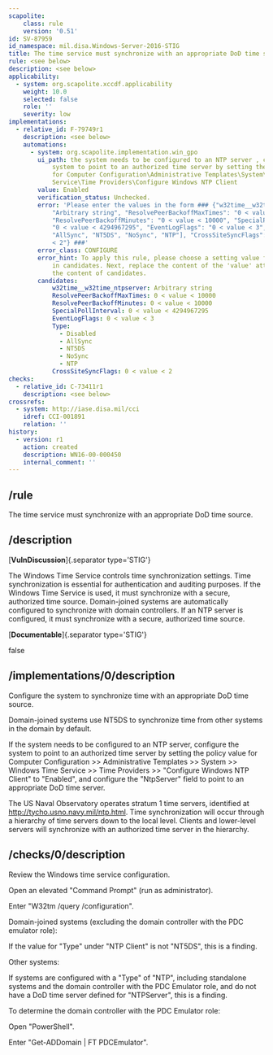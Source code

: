 ```yaml
---
scapolite:
    class: rule
    version: '0.51'
id: SV-87959
id_namespace: mil.disa.Windows-Server-2016-STIG
title: The time service must synchronize with an appropriate DoD time source.
rule: <see below>
description: <see below>
applicability:
  - system: org.scapolite.xccdf.applicability
    weight: 10.0
    selected: false
    role: ''
    severity: low
implementations:
  - relative_id: F-79749r1
    description: <see below>
    automations:
      - system: org.scapolite.implementation.win_gpo
        ui_path: the system needs to be configured to an NTP server , configure the
            system to point to an authorized time server by setting the policy value
            for Computer Configuration\Administrative Templates\System\Windows Time
            Service\Time Providers\Configure Windows NTP Client
        value: Enabled
        verification_status: Unchecked.
        error: 'Please enter the values in the form ### {"w32time__w32time_ntpserver":
            "Arbitrary string", "ResolvePeerBackoffMaxTimes": "0 < value < 10000",
            "ResolvePeerBackoffMinutes": "0 < value < 10000", "SpecialPollInterval":
            "0 < value < 4294967295", "EventLogFlags": "0 < value < 3", "Type": ["Disabled",
            "AllSync", "NT5DS", "NoSync", "NTP"], "CrossSiteSyncFlags": "0 < value
            < 2"} ###'
        error_class: CONFIGURE
        error_hint: To apply this rule, please choose a setting value for each sub-setting
            in candidates. Next, replace the content of the 'value' attribute with
            the content of candidates.
        candidates:
            w32time__w32time_ntpserver: Arbitrary string
            ResolvePeerBackoffMaxTimes: 0 < value < 10000
            ResolvePeerBackoffMinutes: 0 < value < 10000
            SpecialPollInterval: 0 < value < 4294967295
            EventLogFlags: 0 < value < 3
            Type:
              - Disabled
              - AllSync
              - NT5DS
              - NoSync
              - NTP
            CrossSiteSyncFlags: 0 < value < 2
checks:
  - relative_id: C-73411r1
    description: <see below>
crossrefs:
  - system: http://iase.disa.mil/cci
    idref: CCI-001891
    relation: ''
history:
  - version: r1
    action: created
    description: WN16-00-000450
    internal_comment: ''
---
```



## /rule

The time service must synchronize with an appropriate DoD time source.

## /description

[**VulnDiscussion**]{.separator type='STIG'}

The Windows Time Service controls time synchronization settings. Time synchronization is essential for authentication and auditing purposes. If the Windows Time Service is used, it must synchronize with a secure, authorized time source. Domain-joined systems are automatically configured to synchronize with domain controllers. If an NTP server is configured, it must synchronize with a secure, authorized time source.

[**Documentable**]{.separator type='STIG'}

false

## /implementations/0/description

Configure the system to synchronize time with an appropriate DoD time source.

Domain-joined systems use NT5DS to synchronize time from other systems in the domain by default.

If the system needs to be configured to an NTP server, configure the system to point to an authorized time server by setting the policy value for Computer Configuration >> Administrative Templates >> System >> Windows Time Service >> Time Providers >> "Configure Windows NTP Client" to "Enabled", and configure the "NtpServer" field to point to an appropriate DoD time server.

The US Naval Observatory operates stratum 1 time servers, identified at http://tycho.usno.navy.mil/ntp.html. Time synchronization will occur through a hierarchy of time servers down to the local level. Clients and lower-level servers will synchronize with an authorized time server in the hierarchy.

## /checks/0/description

Review the Windows time service configuration.

Open an elevated "Command Prompt" (run as administrator).

Enter "W32tm /query /configuration".

Domain-joined systems (excluding the domain controller with the PDC emulator role):

If the value for "Type" under "NTP Client" is not "NT5DS", this is a finding.

Other systems:

If systems are configured with a "Type" of "NTP", including standalone systems and the domain controller with the PDC Emulator role, and do not have a DoD time server defined for "NTPServer", this is a finding.

To determine the domain controller with the PDC Emulator role:

Open "PowerShell".

Enter "Get-ADDomain | FT PDCEmulator".
